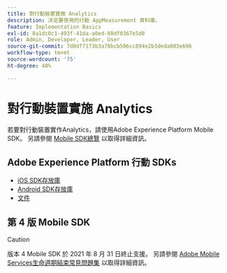 ```yaml
---
title: 對行動裝置實施 Analytics
description: 決定要使用的行動 AppMeasurement 資料庫。
feature: Implementation Basics
exl-id: 8a1dc0c1-493f-41da-a0ed-08df0367e5d8
role: Admin, Developer, Leader, User
source-git-commit: 7d8df7173b3a78bcb506cc894e2b3deda003e696
workflow-type: tm+mt
source-wordcount: '75'
ht-degree: 48%

---
```


# 對行動裝置實施 Analytics

若要對行動裝置實作Analytics，請使用Adobe Experience Platform Mobile SDK。 另請參閱 [Mobile SDK總覽](aep-edge/mobile-sdk/overview.md) 以取得詳細資訊。

## Adobe Experience Platform 行動 SDKs

* [iOS SDK存放庫](https://github.com/adobe/aepsdk-analytics-ios)
* [Android SDK存放庫](https://github.com/adobe/aepsdk-analytics-android)
* [文件](https://sdkdocs.com/)

## 第 4 版 Mobile SDK

>[!CAUTION]
>
>版本 4 Mobile SDK 於 2021 年 8 月 31 日終止支援。 另請參閱 [Adobe Mobile Services生命週期結束常見問題集](https://experienceleague.adobe.com/docs/discontinued/using/mobile-services.html) 以取得詳細資訊。

